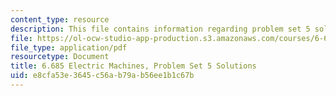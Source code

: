 ```yaml
---
content_type: resource
description: This file contains information regarding problem set 5 solution.
file: https://ol-ocw-studio-app-production.s3.amazonaws.com/courses/6-685-electric-machines-fall-2013/e8cfa53e3645c56ab79ab56ee1b1c67b_MIT6_685F13_ps05ans.pdf
file_type: application/pdf
resourcetype: Document
title: 6.685 Electric Machines, Problem Set 5 Solutions
uid: e8cfa53e-3645-c56a-b79a-b56ee1b1c67b
---
```

